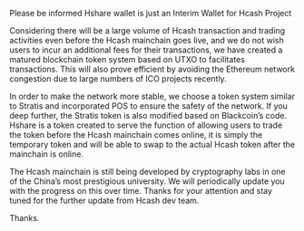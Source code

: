 Please be informed Hshare wallet is just an Interim Wallet for Hcash Project

Considering there will be a large volume of Hcash transaction and trading activities even before the Hcash mainchain goes live, and we do not wish users to incur an additional fees for their transactions, we have created a matured blockchain token system based on UTXO to facilitates transactions. This will also prove efficient by avoiding the Ethereum network congestion due to large numbers of ICO projects recently. 

In order to make the network more stable, we choose a token system similar to Stratis and incorporated POS to ensure the safety of the network. If you deep further, the Stratis token is also modified based on Blackcoin’s code. Hshare is a token created to serve the function of allowing users to trade the token before the Hcash mainchain comes online, it is simply the temporary token and will be able to swap to the actual Hcash token after the mainchain is online. 

The Hcash mainchain is still being developed by cryptography labs in one of the China’s most prestigious university. We will periodically update you with the progress on this over time.
Thanks for your attention and stay tuned for the further update from Hcash dev team.

Thanks.
